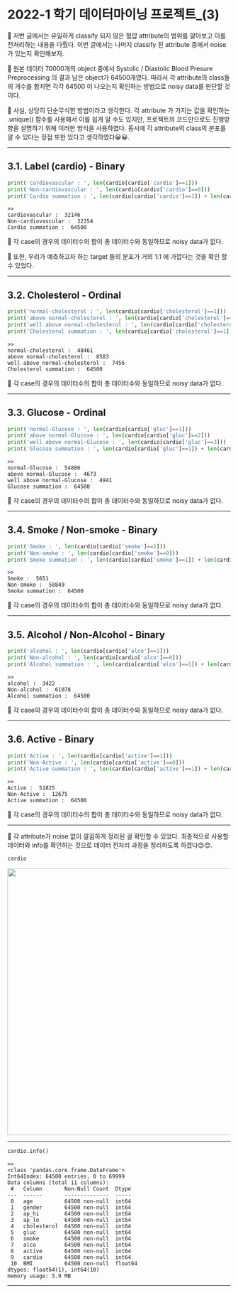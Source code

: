 # 2022-1 학기 데이터마이닝 프로젝트_(3)  

🐍 저번 글에서는 유일하게 classify 되지 않은 혈압 attribute의 범위를 알아보고 이를 전처리하는 내용을 다뤘다. 이번 글에서는 나머지 classify 된 attribute 중에서 noise 가 있는지 확인해보자.<br>  

🐍 원본 데이터 70000개의 object 중에서 Systolic / Diastolic Blood Presure Preprocessing 의 결과 남은 object가 64500개였다. 따라서 각 attribute의 class들의 개수를 합치면 각각 64500 이 나오는지 확인하는 방법으로 noisy data를 판단할 것이다.<br>  

🐍 사실, 상당히 단순무식한 방법이라고 생각한다. 각 attribute 가 가지는 값을 확인하는 .unique() 함수를 사용해서 이를 쉽게 알 수도 있지만, 프로젝트의 코드만으로도 진행방향을 설명하기 위해 이러한 방식을 사용하였다. 동시에 각 attribute의 class의 분포를 알 수 있다는 장점 또한 있다고 생각하였다😀😀.<br>  

***  

## 3.1. Label (cardio) - Binary  
```py  
print('cardiovascular : ', len(cardio[cardio['cardio']==1]))
print('Non-cardiovascular : ', len(cardio[cardio['cardio']==0]))
print('Cardio summation : ', len(cardio[cardio['cardio']==1]) + len(cardio[cardio['cardio']==0]))  
```  

```  
>>  
cardiovascular :  32146
Non-cardiovascular :  32354
Cardio summation :  64500  
```  
🐍 각 case의 경우의 데이터수의 합이 총 데이터수와 동일하므로 noisy data가 없다.<br>  

🐍 또한, 우리가 예측하고자 하는 target 들의 분포가 거의 1:1 에 가깝다는 것을 확인 할 수 있었다.<br>  

***  

## 3.2. Cholesterol - Ordinal  

```py 
print('normal-cholesterol : ', len(cardio[cardio['cholesterol']==1]))
print('above normal-cholesterol : ', len(cardio[cardio['cholesterol']==2]))
print('well above normal-cholesterol : ', len(cardio[cardio['cholesterol']==3]))
print('Cholesterol summation : ', len(cardio[cardio['cholesterol']==1]) + len(cardio[cardio['cholesterol']==2]) + len(cardio[cardio['cholesterol']==3]))  
```  

```  
>>  
normal-cholesterol :  48461
above normal-cholesterol :  8583
well above normal-cholesterol :  7456
Cholesterol summation :  64500  
```  
🐍 각 case의 경우의 데이터수의 합이 총 데이터수와 동일하므로 noisy data가 없다.<br>
  
***  

## 3.3. Glucose - Ordinal  
```py  
print('normal-Glucose : ', len(cardio[cardio['gluc']==1]))
print('above normal-Glucose : ', len(cardio[cardio['gluc']==2]))
print('well above normal-Glucose : ', len(cardio[cardio['gluc']==3]))
print('Glucose summation : ', len(cardio[cardio['gluc']==1]) + len(cardio[cardio['gluc']==2]) + len(cardio[cardio['gluc']==3]))  
```  

```  
>>  
normal-Glucose :  54886
above normal-Glucose :  4673
well above normal-Glucose :  4941
Glucose summation :  64500  
```  

🐍 각 case의 경우의 데이터수의 합이 총 데이터수와 동일하므로 noisy data가 없다.<br>  

***  

## 3.4. Smoke / Non-smoke - Binary  
```py  
print('Smoke : ', len(cardio[cardio['smoke']==1]))
print('Non-smoke : ', len(cardio[cardio['smoke']==0]))
print('Smoke summation : ', len(cardio[cardio['smoke']==1]) + len(cardio[cardio['smoke']==0]))  
```  

```  
>>  
Smoke :  5651
Non-smoke :  58849
Smoke summation :  64500  
```  

🐍 각 case의 경우의 데이터수의 합이 총 데이터수와 동일하므로 noisy data가 없다.<br>  

***  

## 3.5. Alcohol / Non-Alcohol - Binary  
```py  
print('alcohol : ', len(cardio[cardio['alco']==1]))
print('Non-alcohol : ', len(cardio[cardio['alco']==0]))
print('Alcohol summation : ', len(cardio[cardio['alco']==1]) + len(cardio[cardio['alco']==0]))  
```  

```  
>>  
alcohol :  3422
Non-alcohol :  61078
Alcohol summation :  64500  
```  

🐍 각 case의 경우의 데이터수의 합이 총 데이터수와 동일하므로 noisy data가 없다.<br>   

***  

## 3.6. Active - Binary  
```py  
print('Active : ', len(cardio[cardio['active']==1]))
print('Non-Active : ', len(cardio[cardio['active']==0]))
print('Active summation : ', len(cardio[cardio['active']==1]) + len(cardio[cardio['active']==0]))  
```  

```  
>>  
Active :  51825
Non-Active :  12675
Active summation :  64500  
```  

🐍 각 case의 경우의 데이터수의 합이 총 데이터수와 동일하므로 noisy data가 없다.<br>  

***  

🐍 각 attribute가 noise 없이 깔끔하게 정리된 걸 확인할 수 있었다. 최종적으로 사용할 데이터와 info를 확인하는 것으로 데이터 전처리 과정을 정리하도록 하겠다😊😊.<br>  

```py  
cardio  
```  

<p align="center"><img src="https://user-images.githubusercontent.com/65170165/187910972-0200d35a-827d-46e5-90d6-a2c89a466825.png" width="600" /></p>  

***  

```py  
cardio.info()  
```  

```  
>>  
<class 'pandas.core.frame.DataFrame'>
Int64Index: 64500 entries, 0 to 69999
Data columns (total 11 columns):
 #   Column       Non-Null Count  Dtype  
---  ------       --------------  -----  
 0   age          64500 non-null  int64  
 1   gender       64500 non-null  int64  
 2   ap_hi        64500 non-null  int64  
 3   ap_lo        64500 non-null  int64  
 4   cholesterol  64500 non-null  int64  
 5   gluc         64500 non-null  int64  
 6   smoke        64500 non-null  int64  
 7   alco         64500 non-null  int64  
 8   active       64500 non-null  int64  
 9   cardio       64500 non-null  int64  
 10  BMI          64500 non-null  float64
dtypes: float64(1), int64(10)
memory usage: 5.9 MB  
```  

***
